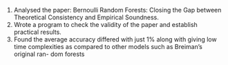 1. Analysed the paper: Bernoulli Random Forests: Closing the Gap between Theoretical Consistency and Empirical Soundness.
2. Wrote a program to check the validity of the paper and establish practical results.
3. Found the average accuracy differed with just 1% along with giving low time complexities as compared to other models such as Breiman’s original ran- dom forests 